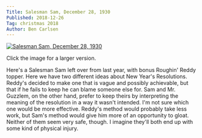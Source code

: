 ```yaml
---
Title: Salesman Sam, December 28, 1930
Published: 2018-12-26
Tag: christmas 2018
Author: Ben Carlsen
---
```


[![Salesman Sam, December 28, 1930](http://blog.arkholt.com/media/decstrips2018/26-Sam_301228.tiff)](http://blog.arkholt.com/media/decstrips2018/26-Sam_301228.tiff)

Click the image for a larger version.

Here's a Salesman Sam left over from last year, with bonus Roughin' Reddy topper. Here we have two different ideas about New Year's Resolutions. Reddy's decided to make one that is vague and possibly achievable, but that if he fails to keep he can blame someone else for. Sam and Mr. Guzzlem, on the other hand, prefer to keep theirs by interpreting the meaning of the resolution in a way it wasn't intended. I'm not sure which one would be more effective. Reddy's method would probably take less work, but Sam's method would give him more of an opportunity to gloat. Neither of them seem very safe, though. I imagine they'll both end up with some kind of physical injury.
